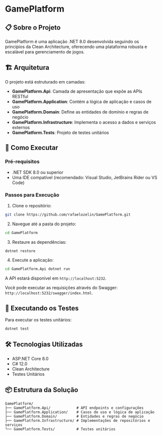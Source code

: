 # GamePlatform

## 📋 Sobre o Projeto
GamePlatform é uma aplicação .NET 8.0 desenvolvida seguindo os princípios da Clean Architecture, oferecendo uma plataforma robusta e escalável para gerenciamento de jogos.

## 🏗️ Arquitetura

O projeto está estruturado em camadas:

- **GamePlatform.Api**: Camada de apresentação que expõe as APIs RESTful
- **GamePlatform.Application**: Contém a lógica de aplicação e casos de uso
- **GamePlatform.Domain**: Define as entidades de domínio e regras de negócio
- **GamePlatform.Infrastructure**: Implementa o acesso a dados e serviços externos
- **GamePlatform.Tests**: Projeto de testes unitários

## 🚀 Como Executar

### Pré-requisitos
- .NET SDK 8.0 ou superior
- Uma IDE compatível (recomendado: Visual Studio, JetBrains Rider ou VS Code)

### Passos para Execução

1. Clone o repositório:

```bash
git clone https://github.com/rafaelozelin/GamePlatform.git
```

2. Navegue até a pasta do projeto:
```bash
cd GamePlatform
``` 

3. Restaure as dependências:
```bash
dotnet restore
``` 

4. Execute a aplicação:
```bash
cd GamePlatform.Api dotnet run
``` 

A API estará disponível em `http://localhost:5232`.

Você pode executar as requisições através do Swagger: `http://localhost:5232/swagger/index.html`.

## 🧪 Executando os Testes

Para executar os testes unitários:
```bash
dotnet test
```

## 🛠️ Tecnologias Utilizadas

- ASP.NET Core 8.0
- C# 12.0
- Clean Architecture
- Testes Unitários

## 📦 Estrutura da Solução

```plaintext
GamePlatform/
├── GamePlatform.Api/            # API endpoints e configurações
├── GamePlatform.Application/    # Casos de uso e lógica de aplicação
├── GamePlatform.Domain/         # Entidades e regras de negócio
├── GamePlatform.Infrastructure/ # Implementações de repositórios e serviços
└── GamePlatform.Tests/          # Testes unitários
```